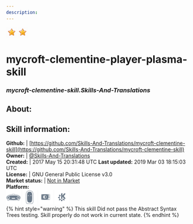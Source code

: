 ```yaml
---
description: 
---
```


![](../.gitbook/assets/star.png)![](../.gitbook/assets/star.png)  
# mycroft-clementine-player-plasma-skill  
### _mycroft-clementine-skill.Skills-And-Translations_  
## About:  


## Skill information:  
**Github:** | [https://github.com/Skills-And-Translations/mycroft-clementine-skill](https://github.com/Skills-And-Translations/mycroft-clementine-skill)  
**Owner:** | [@Skills-And-Translations](https://github.com/Skills-And-Translations)  
**Created:** | 2017 May 15 20:31:48 UTC  **Last updated:** 2019 Mar 03 18:15:03 UTC  
**License:** | GNU General Public License v3.0  
**Market status:** | [Not in Market](https://market.mycroft.ai/skill/)  
**Platform:**  
 ![Mark I](../.gitbook/assets/mark-1-icon.png)  ![Mark II](../.gitbook/assets/mark-2-icon.png)  ![Picroft](../.gitbook/assets/picroft-icon.png)  ![plasmoid](../.gitbook/assets/kde.png)   
{% hint style="warning" %}
This skill Did not pass the Abstract Syntax Trees testing. Skill properly do not work in current state.
{% endhint %}
